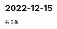 # 2022-12-15

共 0 条

<!-- BEGIN WEIBO -->
<!-- 最后更新时间 Thu Dec 15 2022 06:12:39 GMT+0800 (China Standard Time) -->

<!-- END WEIBO -->
